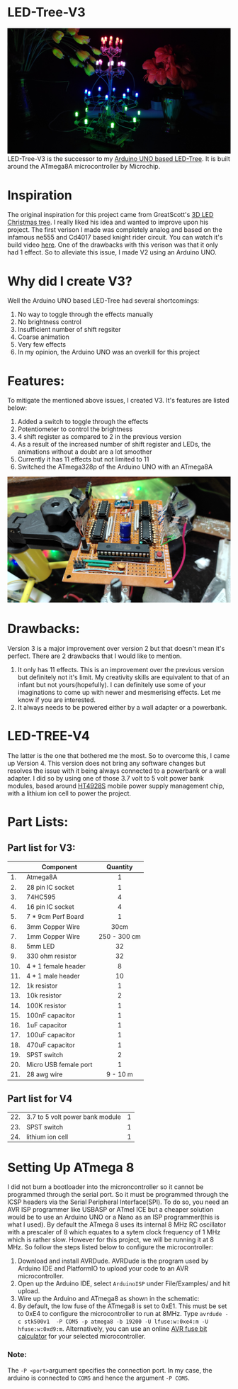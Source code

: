 # LED-Tree-V3
![LED Tree](/Images/Led-tree.jpg)
LED-Tree-V3 is the successor to my [Arduino UNO based LED-Tree](https://youtu.be/-E3FYhSJXbc). It is built around the ATmega8A microcontroller by Microchip. 

# Inspiration
The original inspiration for this project came from GreatScott's [3D LED Christmas tree](https://www.youtube.com/watch?v=Ya9RpvQyww4&t=0s). I really liked his idea and wanted to improve upon his project. The first verison I made was completely analog and based on the infamous ne555 and Cd4017 based knight rider circuit. You can watch it's build video [here](https://www.youtube.com/watch?v=1S3l5N7w0WI). One of the drawbacks with this verison was that it only had 1 effect. So to alleviate this issue, I made V2 using an Arduino UNO.

# Why did I create V3?
Well the Arduino UNO based LED-Tree had several shortcomings:
1. No way to toggle through the effects manually
2. No brightness control 
3. Insufficient number of shift regsiter
4. Coarse animation
5. Very few effects
6. In my opinion, the Arduino UNO was an overkill for this project


# Features:
To mitigate the mentioned above issues, I created V3. It's features are listed below:
1. Added a switch to toggle through the effects
2. Potentiometer to control the brightness
3. 4 shift register as compared to 2 in the previous version
4. As a result of the increased number of shift register and LEDs, the animations without a doubt are a lot smoother
5. Currently it has 11 effects but not limited to 11
6. Switched the ATmega328p of the Arduino UNO with an ATmega8A

![PCB](/Images/PCB.jpg)


# Drawbacks:
Version 3 is a major improvement over version 2 but that doesn't mean it's perfect. There are 2 drawbacks that I would like to mention.
1. It only has 11 effects. This is an improvement over the previous version but definitely not it's limit. My creativity skills are equivalent to that of an infant but not yours(hopefully). I can definitely use some of your imaginations to come up with newer and mesmerising effects. Let me know if you are interested.
2. It always needs to be powered either by a wall adapter or a powerbank.

# LED-TREE-V4
The latter is the one that bothered me the most. So to overcome this, I came up Version 4. This version does not bring any software changes but resolves the issue with it being always connected to a powerbank or a wall adapter. I did so by using one of those 3.7 volt to 5 volt power bank modules, based around [HT4928S](https://www.google.com/url?sa=t&rct=j&q=&esrc=s&source=web&cd=&ved=2ahUKEwji78mUqNj5AhXU6jgGHemCBBEQFnoECAYQAw&url=https%3A%2F%2Fwww.mikrocontroller.net%2Fattachment%2F480367%2FHT4928S-HOTCHIP_EN.pdf&usg=AOvVaw0lIInGk0nGiufScK4jM46i) mobile power supply management chip, with a lithium ion cell to power the project.

# Part Lists:
## Part list for V3:
|   | Component | Quantity |
| - | --------- | :------: |
| 1.| Atmega8A  | 1 |
| 2.| 28 pin IC socket | 1 |
| 3.| 74HC595 | 4 |
| 4.| 16 pin IC socket | 4 |
| 5.| 7 * 9cm Perf Board | 1 |
| 6.| 3mm Copper Wire | 30cm |
| 7.| 1mm Copper Wire | 250 - 300 cm |
| 8.| 5mm LED | 32 |
| 9.| 330 ohm resistor | 32 |
| 10.| 4 * 1 female header | 8 |
| 11.| 4 * 1 male header | 10 |
| 12.| 1k resistor | 1 |
| 13.| 10k resistor | 2 |
| 14.| 100K resistor | 1 |
| 15.| 100nF capacitor | 1 |
| 16.| 1uF capacitor | 1 |
| 17.| 100uF capacitor | 1 |
| 18.| 470uF capacitor | 1 |
| 19.| SPST switch | 2 |
| 20.| Micro USB female port | 1 |
| 21.| 28 awg wire | 9 - 10 m |
## Part list for V4
|    |           |       |
| -- | --------- | :---: |
| 22.| 3.7 to 5 volt power bank module | 1 |
| 23.| SPST switch | 1 |
| 24.| lithium ion cell | 1 |

# Setting Up ATmega 8
I did not burn a bootloader into the microncontroller so it cannot be programmed through the serial port. So it must be programmed through the ICSP headers via the Serial Peripheral Interface(SPI). To do so, you need an AVR ISP programmer like USBASP or ATmel ICE but a cheaper solution would be to use an Arduino UNO or a Nano as an ISP programmer(this is what I used). 
By default the ATmega 8 uses its internal 8 MHz RC oscillator with a prescaler of 8 which equates to a sytem clock frequency of 1 MHz which is rather slow. However for this project, we will be running it at 8 MHz. So follow the steps listed below to configure the microcontroller: 

1. Download and install AVRDude. AVRDude is the program used by Arduino IDE and PlatformIO to upload your code to an AVR microcontroller.
2. Open up the Arduino IDE, select ```ArduinoISP``` under File/Examples/ and hit upload.
3. Wire up the Arduino and ATmega8 as shown in the schematic:
4. By default, the low fuse of the ATmega8 is set to 0xE1. This must be set to 0xE4 to configure the microcontroller to run at 8MHz. Type ``` avrdude -c stk500v1  -P COM5 -p atmega8 -b 19200 -U lfuse:w:0xe4:m -U hfuse:w:0xd9:m ```. Alternatively, you can use an online [AVR fuse bit calculator](https://www.engbedded.com/fusecalc/) for your selected microcontroller.
### Note: 
The ```-P <port>```argument specifies the connection port. In my case, the arduino is connected to ```COM5``` and hence the argument ```-P COM5```.
